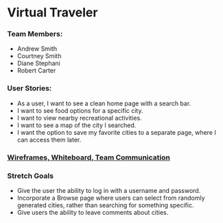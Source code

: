 # Virtual Traveler

### Team Members:
- Andrew Smith
- Courtney Smith
- Diane Stephani
- Robert Carter

### User Stories:
- As a user, I want to see a clean home page with a search bar.
- I want to see food options for a specific city.
- I want to view nearby recreational activities.
- I want to see a map of the city I searched.
- I want the option to save my favorite cities to a separate page, where I can access them later.

### [Wireframes, Whiteboard, Team Communication](https://trello.com/b/SUBTiLDu/301-final-project)

### Stretch Goals
- Give the user the ability to log in with a username and password.
- Incorporate a Browse page where users can select from randomly generated cities, rather than searching for something specific.
- Give users the ability to leave comments about cities. 
